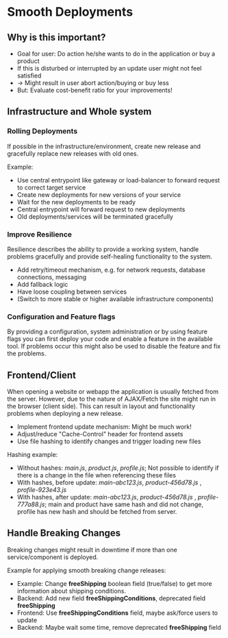 # Smooth Deployments

## Why is this important?
- Goal for user: Do action he/she wants to do in the application or buy a product
- If this is disturbed or interrupted by an update user might not feel satisfied 
- -> Might result in user abort action/buying or buy less
- But: Evaluate cost-benefit ratio for your improvements!

## Infrastructure and Whole system

### Rolling Deployments
If possible in the infrastructure/environment, create new release and gracefully replace new releases with old ones.

Example:
- Use central entrypoint like gateway or load-balancer to forward request to correct target service
- Create new deployments for new versions of your service
- Wait for the new deployments to be ready
- Central entrypoint will forward request to new deployments
- Old deployments/services will be terminated gracefully

### Improve Resilience
Resilience describes the ability to provide a working system, handle problems gracefully and provide self-healing functionality to the system.

- Add retry/timeout mechanism, e.g. for network requests, database connections, messaging
- Add fallback logic
- Have loose coupling between services
- (Switch to more stable or higher available infrastructure components)

### Configuration and Feature flags

By providing a configuration, system administration or by using feature flags you can first deploy your code and enable a feature in the available tool. If problems occur this might also be used to disable the feature and fix the problems.

## Frontend/Client

When opening a website or webapp the application is usually fetched from the server. However, due to the nature of AJAX/Fetch the site might run in the browser (client side). This can result in layout and functionality problems when deploying a new release.

- Implement frontend update mechanism: Might be much work!
- Adjust/reduce "Cache-Control" header for frontend assets
- Use file hashing to identify changes and trigger loading new files

Hashing example:
- Without hashes: *main.js*, *product.js*, *profile.js*; Not possible to identify if there is a change in the file when referencing these files
- With hashes, before update: *main-abc123.js*, *product-456d78.js* , *profile-923e43.js*
- With hashes, after update: *main-abc123.js*, *product-456d78.js* , *profile-777a88.js*; main and product have same hash and did not change, profile has new hash and should be fetched from server.

## Handle Breaking Changes 

Breaking changes might result in downtime if more than one service/component is deployed.

Example for applying smooth breaking change releases:
- Example: Change **freeShipping** boolean field (true/false) to get more information about shipping conditions.
- Backend: Add new field **freeShippingConditions**, deprecated field **freeShipping**
- Frontend: Use **freeShippingConditions** field, maybe ask/force users to update
- Backend: Maybe wait some time, remove deprecated **freeShipping** field